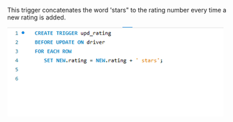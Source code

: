 This trigger concatenates the word 'stars" to the rating number every time a new rating is added.

![](imgs/trigger.png)
